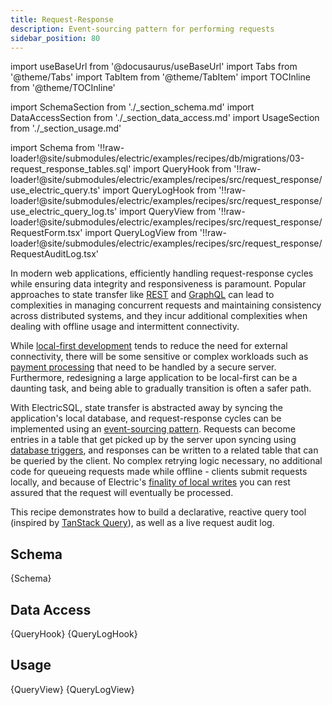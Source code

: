 ```yaml
---
title: Request-Response
description: Event-sourcing pattern for performing requests
sidebar_position: 80
---
```


import useBaseUrl from '@docusaurus/useBaseUrl'
import Tabs from '@theme/Tabs'
import TabItem from '@theme/TabItem'
import TOCInline from '@theme/TOCInline'

import SchemaSection from './_section_schema.md'
import DataAccessSection from './_section_data_access.md'
import UsageSection from './_section_usage.md'

import Schema from '!!raw-loader!@site/submodules/electric/examples/recipes/db/migrations/03-request_response_tables.sql'
import QueryHook from '!!raw-loader!@site/submodules/electric/examples/recipes/src/request_response/use_electric_query.ts'
import QueryLogHook from '!!raw-loader!@site/submodules/electric/examples/recipes/src/request_response/use_electric_query_log.ts'
import QueryView from '!!raw-loader!@site/submodules/electric/examples/recipes/src/request_response/RequestForm.tsx'
import QueryLogView from '!!raw-loader!@site/submodules/electric/examples/recipes/src/request_response/RequestAuditLog.tsx'

In modern web applications, efficiently handling request-response cycles while ensuring data integrity and responsiveness is paramount. Popular approaches to state transfer like [REST](https://en.wikipedia.org/wiki/REST) and [GraphQL](https://graphql.org/) can lead to complexities in managing concurrent requests and maintaining consistency across distributed systems, and they incur additional complexities when dealing with offline usage and intermittent connectivity.

While [local-first development](../intro/local-first) tends to reduce the need for external connectivity, there will be some sensitive or complex workloads such as [payment processing](../examples/checkout.md) that need to be handled by a secure server. Furthermore, redesigning a large application to be local-first can be a daunting task, and being able to gradually transition is often a safer path.

With ElectricSQL, state transfer is abstracted away by syncing the application's local database, and request-response cycles can be implemented using an [event-sourcing pattern](../integrations/event-sourcing/index.md). Requests can become entries in a table that get picked up by the server upon syncing using [database triggers](https://en.wikipedia.org/wiki/Database_trigger), and responses can be written to a related table that can be queried by the client. No complex retrying logic necessary, no additional code for queueing requests made while offline - clients submit requests locally, and because of Electric's [finality of local writes](../reference/architecture#local-writes) you can rest assured that the request will eventually be processed.

This recipe demonstrates how to build a declarative, reactive query tool (inspired by [TanStack Query](https://tanstack.com/query/v3/)), as well as a live request audit log.

<TOCInline toc={toc} />

## Schema
<SchemaSection />

<CodeBlock language="sql">
  {Schema}
</CodeBlock>

## Data Access
<DataAccessSection />

<Tabs groupId="data-access" queryString>
  <TabItem value="use-electric-query" label="useElectricQuery">
    <CodeBlock language="ts">
      {QueryHook}
    </CodeBlock>
  </TabItem>
  <TabItem value="use-electric-query-log" label="useElectricQueryLog">
    <CodeBlock language="ts">
      {QueryLogHook}
    </CodeBlock>
  </TabItem>
</Tabs>

## Usage
<UsageSection />

<Tabs groupId="view-component" queryString>
  <TabItem value="request-form" label="Request Form">
    <CodeBlock language="tsx">
      {QueryView}
    </CodeBlock>
  </TabItem>
  <TabItem value="request-audit-log" label="Request Audit Log">
    <CodeBlock language="tsx">
      {QueryLogView}
    </CodeBlock>
  </TabItem>
</Tabs>
